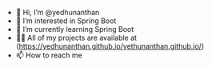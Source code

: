 - 👋 Hi, I’m @yedhunanthan
- 👀 I’m interested in  Spring Boot
- 🌱 I’m currently learning  Spring Boot
- 👨‍💻 All of my projects are available at (https://yedhunanthan.github.io/yethunanthan.github.io/)
- 📫 How to reach me 

<!---
yedhunanthan/yedhunanthan is a ✨ special ✨ repository because its `README.md` (this file) appears on your GitHub profile.
You can click the Preview link to take a look at your changes.
--->
